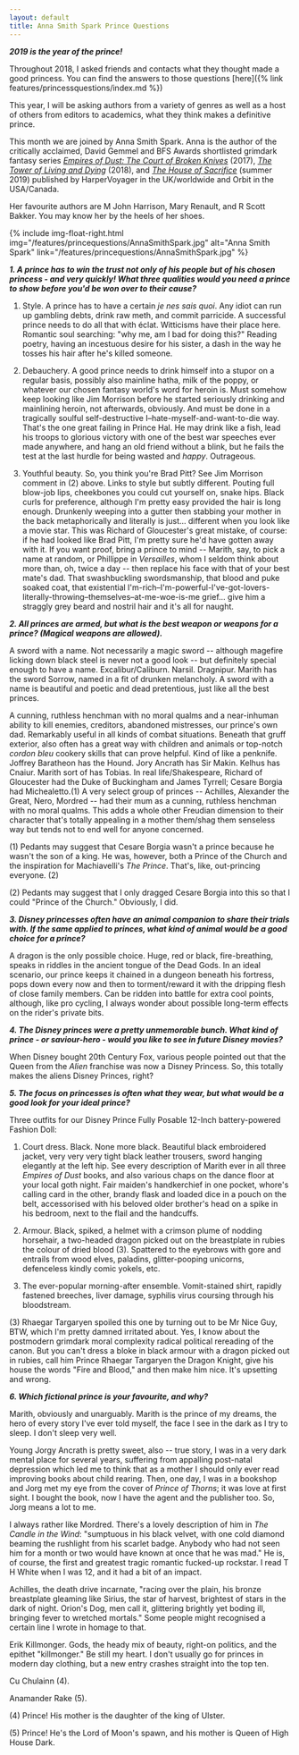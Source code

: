 ```yaml
---
layout: default
title: Anna Smith Spark Prince Questions
---
```


**_2019 is the year of the prince!_**

Throughout 2018, I asked friends and contacts what they thought made a good princess. You can find the answers to those questions [here]({% link features/princessquestions/index.md %}) 

This year, I will be asking authors from a variety of genres as well as a host of others from editors to academics, what they think makes a definitive prince.

This month we are joined by Anna Smith Spark. Anna is the author of the critically acclaimed, David Gemmel and BFS Awards shortlisted grimdark fantasy series [*Empires of Dust: The Court of Broken Knives*](https://www.amazon.co.uk/Court-Broken-Knives-Empires-Dust/dp/0008204187/) (2017), [*The Tower of Living and Dying*](https://www.amazon.co.uk/gp/product/B0796WYDVL/) (2018), and [*The House of Sacrifice*](https://www.amazon.co.uk/gp/product/0008204128/) (summer 2019) published by HarperVoyager in the UK/worldwide and Orbit in the USA/Canada. 

Her favourite authors are M John Harrison, Mary Renault, and R Scott Bakker. You may know her by the heels of her shoes.

{% include img-float-right.html 
    img="/features/princequestions/AnnaSmithSpark.jpg" 
    alt="Anna Smith Spark" 
    link="/features/princequestions/AnnaSmithSpark.jpg"
%}

**_1. A prince has to win the trust not only of his people but of his chosen princess - and very quickly! What three qualities would you need a prince to show before you'd be won over to their cause?_**

1. Style. A prince has to have a certain *je nes sais quoi*. Any idiot can run up gambling debts, drink raw meth, and commit parricide. A successful prince needs to do all that with éclat. Witticisms have their place here. Romantic soul searching: "why me, am I bad for doing this?" Reading poetry, having an incestuous desire for his sister, a dash in the way he tosses his hair after he's killed someone.

2. Debauchery. A good prince needs to drink himself into a stupor on a regular basis, possibly also mainline hatha, milk of the poppy, or whatever our chosen fantasy world's word for heroin is. Must somehow keep looking like Jim Morrison before he started seriously drinking and mainlining heroin, not afterwards, obviously. And must be done in a tragically soulful self-destructive I–hate-myself-and-want-to-die way. That's the one great failing in Prince Hal. He may drink like a fish, lead his troops to glorious victory with one of the best war speeches ever made anywhere, and hang an old friend without a blink, but he fails the test at the last hurdle for being wasted and *happy*. Outrageous.

3. Youthful beauty. So, you think you're Brad Pitt? See Jim Morrison comment in (2) above. Links to style but subtly different. Pouting full blow-job lips, cheekbones you could cut yourself on, snake hips. Black curls for preference, although I'm pretty easy provided the hair is long enough. Drunkenly weeping into a gutter then stabbing your mother in the back metaphorically and literally is just... different when you look like a movie star. This was Richard of Gloucester's great mistake, of course: if he had looked like Brad Pitt, I'm pretty sure he'd have gotten away with it. If you want proof, bring a prince to mind -- Marith, say, to pick a name at random, or Phillippe in *Versailles*, whom I seldom think about more than, oh, twice a day -- then replace his face with that of your best mate's dad. That swashbuckling swordsmanship, that blood and puke soaked coat, that existential I'm-rich–I'm-powerful-I've-got-lovers-literally-throwing–themselves–at-me-woe-is-me grief... give him a straggly grey beard and nostril hair and it's all for naught.

**_2. All princes are armed, but what is the best weapon or weapons for a prince? (Magical weapons are allowed)._**

A sword with a name. Not necessarily a magic sword -- although magefire licking down black steel is never not a good look -- but definitely special enough to have a name. Excalibur/Caliburn. Narsil. Dragnipur. Marith has the sword Sorrow, named in a fit of drunken melancholy. A sword with a name is beautiful and poetic and dead pretentious, just like all the best princes.

A cunning, ruthless henchman with no moral qualms and a near-inhuman ability to kill enemies, creditors, abandoned mistresses, our prince's own dad. Remarkably useful in all kinds of combat situations. Beneath that gruff exterior, also often has a great way with children and animals or top-notch *cordon bleu* cookery skills that can prove helpful. Kind of like a penknife. Joffrey Baratheon has the Hound. Jory Ancrath has Sir Makin. Kelhus has Cnaiur. Marith sort of has Tobias. In real life/Shakespeare, Richard of Gloucester had the Duke of Buckingham and James Tyrrell; Cesare Borgia had Michealetto.(1) A very select group of princes -- Achilles, Alexander the Great, Nero, Mordred -- had their mum as a cunning, ruthless henchman with no moral qualms. This adds a whole other Freudian dimension to their character that's totally appealing in a mother them/shag them senseless way but tends not to end well for anyone concerned.

(1) Pedants may suggest that Cesare Borgia wasn't a prince because he wasn't the son of a king. He was, however, both a Prince of the Church and the inspiration for Machiavelli's *The Prince*. That's, like, out-princing everyone. (2)

(2) Pedants may suggest that I only dragged Cesare Borgia into this so that I could "Prince of the Church." Obviously, I did.

**_3. Disney princesses often have an animal companion to share their trials with. If the same applied to princes, what kind of animal would be a good choice for a prince?_**

A dragon is the only possible choice. Huge, red or black, fire-breathing, speaks in riddles in the ancient tongue of the Dead Gods. In an ideal scenario, our prince keeps it chained in a dungeon beneath his fortress, pops down every now and then to torment/reward it with the dripping flesh of close family members. Can be ridden into battle for extra cool points, although, like pro cycling, I always wonder about possible long-term effects on the rider's private bits.

**_4. The Disney princes were a pretty unmemorable bunch. What kind of prince - or saviour-hero - would you like to see in future Disney movies?_**

When Disney bought 20th Century Fox, various people pointed out that the Queen from the *Alien* franchise was now a Disney Princess. So, this totally makes the aliens Disney Princes, right?

**_5. The focus on princesses is often what they wear, but what would be a good look for your ideal prince?_**

Three outfits for our Disney Prince Fully Posable 12-Inch battery-powered Fashion Doll:

1. Court dress. Black. None more black. Beautiful black embroidered jacket, very very very tight black leather trousers, sword hanging elegantly at the left hip. See every description of Marith ever in all three *Empires of Dust* books, and also various chaps on the dance floor at your local goth night. Fair maiden's handkerchief in one pocket, whore's calling card in the other, brandy flask and loaded dice in a pouch on the belt, accessorised with his beloved older brother's head on a spike in his bedroom, next to the flail and the handcuffs.

2. Armour. Black, spiked, a helmet with a crimson plume of nodding horsehair, a two-headed dragon picked out on the breastplate in rubies the colour of dried blood (3). Spattered to the eyebrows with gore and entrails from wood elves, paladins, glitter-pooping unicorns, defenceless kindly comic yokels, etc.

3. The ever-popular morning-after ensemble. Vomit-stained shirt, rapidly fastened breeches, liver damage, syphilis virus coursing through his bloodstream.

(3) Rhaegar Targaryen spoiled this one by turning out to be Mr Nice Guy, BTW, which I'm pretty damned irritated about. Yes, I know about the postmodern grimdark moral complexity radical political rereading of the canon. But you can't dress a bloke in black armour with a dragon picked out in rubies, call him Prince Rhaegar Targaryen the Dragon Knight, give his house the words "Fire and Blood," and then make him nice. It's upsetting and wrong.

**_6. Which fictional prince is your favourite, and why?_**

Marith, obviously and unarguably. Marith is the prince of my dreams, the hero of every story I've ever told myself, the face I see in the dark as I try to sleep. I don't sleep very well.

Young Jorgy Ancrath is pretty sweet, also -- true story, I was in a very dark mental place for several years, suffering from appalling post-natal depression which led me to think that as a mother I should only ever read improving books about child rearing. Then, one day, I was in a bookshop and Jorg met my eye from the cover of *Prince of Thorns*; it was love at first sight. I bought the book, now I have the agent and the publisher too. So, Jorg means a lot to me.

I always rather like Mordred. There's a lovely description of him in *The Candle in the Wind*: "sumptuous in his black velvet, with one cold diamond beaming the rushlight from his scarlet badge. Anybody who had not seen him for a month or two would have known at once that he was mad." He is, of course, the first and greatest tragic romantic fucked-up rockstar. I read T H White when I was 12, and it had a bit of an impact.

Achilles, the death drive incarnate, "racing over the plain, his bronze breastplate gleaming like Sirius, the star of harvest, brightest of stars in the dark of night. Orion's Dog, men call it, glittering brightly yet boding ill, bringing fever to wretched mortals." Some people might recognised a certain line I wrote in homage to that.

Erik Killmonger. Gods, the heady mix of beauty, right-on politics, and the epithet "killmonger." Be still my heart. I don't usually go for princes in modern day clothing, but a new entry crashes straight into the top ten.

Cu Chulainn (4).

Anamander Rake (5).

(4) Prince! His mother is the daughter of the king of Ulster.

(5) Prince! He's the Lord of Moon's spawn, and his mother is Queen of High House Dark.
